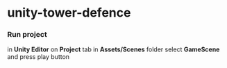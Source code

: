 # unity-tower-defence

### Run project
in **Unity Editor** on **Project** tab
in **Assets/Scenes** folder
select **GameScene** and press play button
